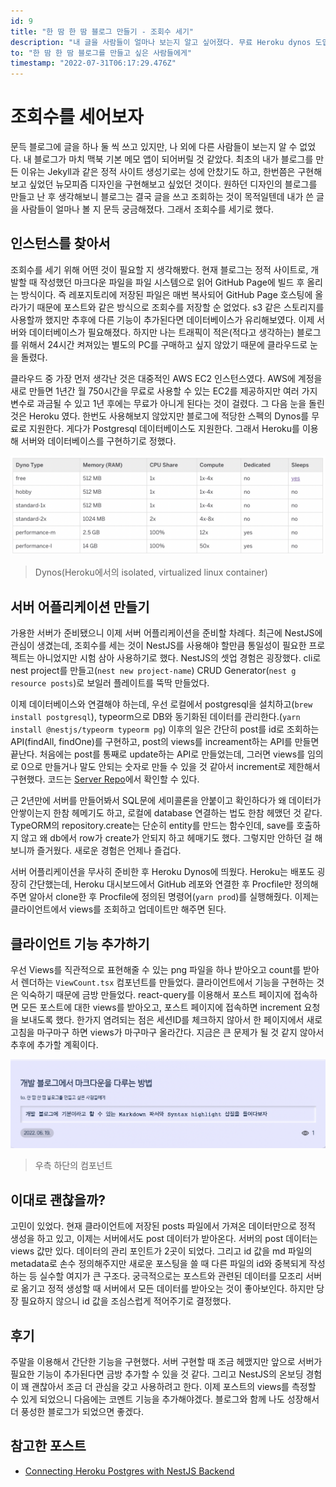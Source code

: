 ```yaml
---
id: 9
title: "한 땀 한 땀 블로그 만들기 - 조회수 세기"
description: "내 글을 사람들이 얼마나 보는지 알고 싶어졌다. 무료 Heroku dynos 도입과 함께 NestJS를 써보자"
to: "한 땀 한 땀 블로그를 만들고 싶은 사람들에게"
timestamp: "2022-07-31T06:17:29.476Z"
---
```


# 조회수를 세어보자

문득 블로그에 글을 하나 둘 씩 쓰고 있지만, 나 외에 다른 사람들이 보는지 알 수 없었다. 내 블로그가 마치 맥북 기본 메모 앱이 되어버릴 것 같았다. 최초의 내가 블로그를 만든 이유는 Jekyll과 같은 정적 사이트 생성기로는 성에 안찼기도 하고, 한번쯤은 구현해보고 싶었던 뉴모피즘 디자인을 구현해보고 싶었던 것이다. 원하던 디자인의 블로그를 만들고 난 후 생각해보니 블로그는 결국 글을 쓰고 조회하는 것이 목적일텐데 내가 쓴 글을 사람들이 얼마나 볼 지 문득 궁금해졌다. 그래서 조회수를 세기로 했다.

## 인스턴스를 찾아서

조회수를 세기 위해 어떤 것이 필요할 지 생각해봤다. 현재 블로그는 정적 사이트로, 개발할 때 작성했던 마크다운 파일을 파일 시스템으로 읽어 GitHub Page에 빌드 후 올리는 방식이다. 즉 레포지토리에 저장된 파일은 매번 복사되어 GitHub Page 호스팅에 올라가기 때문에 포스트와 같은 방식으로 조회수를 저장할 순 없었다. s3 같은 스토리지를 사용할까 했지만 추후에 다른 기능이 추가된다면 데이터베이스가 유리해보였다. 이제 서버와 데이터베이스가 필요해졌다. 하지만 나는 트래픽이 적은(적다고 생각하는) 블로그를 위해서 24시간 켜져있는 별도의 PC를 구매하고 싶지 않았기 때문에 클라우드로 눈을 돌렸다.

클라우드 중 가장 먼저 생각난 것은 대중적인 AWS EC2 인스턴스였다. AWS에 계정을 새로 만들면 1년간 월 750시간을 무료로 사용할 수 있는 EC2를 제공하지만 여러 가지 변수로 과금될 수 있고 1년 후에는 무료가 아니게 된다는 것이 걸렸다. 그 다음 눈을 돌린 것은 Heroku 였다. 한번도 사용해보지 않았지만 블로그에 적당한 스펙의 Dynos를 무료로 지원한다. 게다가 Postgresql 데이터베이스도 지원한다. 그래서 Heroku를 이용해 서버와 데이터베이스를 구현하기로 정했다.

![Dynos](/posts/blog-post-views/dynos.png)

> Dynos(Heroku에서의 isolated, virtualized linux container)

## 서버 어플리케이션 만들기

가용한 서버가 준비됐으니 이제 서버 어플리케이션을 준비할 차례다. 최근에 NestJS에 관심이 생겼는데, 조회수를 세는 것이 NestJS를 사용해야 할만큼 통일성이 필요한 프로젝트는 아니었지만 시험 삼아 사용하기로 했다. NestJS의 셋업 경험은 굉장했다. cli로 nest project를 만들고(`nest new project-name`) CRUD Generator(`nest g resource posts`)로 보일러 플레이트를 뚝딱 만들었다.

이제 데이터베이스와 연결해야 하는데, 우선 로컬에서 postgresql을 설치하고(`brew install postgresql`), typeorm으로 DB와 동기화된 데이터를 관리한다.(`yarn install @nestjs/typeorm typeorm pg`) 이후의 일은 간단히 post를 id로 조회하는 API(findAll, findOne)를 구현하고, post의 views를 increament하는 API를 만들면 끝난다. 처음에는 post를 통째로 update하는 API로 만들었는데, 그러면 views를 임의로 0으로 만들거나 말도 안되는 숫자로 만들 수 있을 것 같아서 increment로 제한해서 구현했다. 코드는 [Server Repo](https://github.com/solidw/solidw.github.io-server)에서 확인할 수 있다.

근 2년만에 서버를 만들어봐서 SQL문에 세미콜론을 안붙이고 확인하다가 왜 데이터가 안쌓이는지 한참 헤메기도 하고, 로컬에 database 연결하는 법도 한참 헤맸던 것 같다. TypeORM의 repository.create는 단순히 entity를 만드는 함수인데, save를 호출하지 않고 왜 db에서 row가 create가 안되지 하고 헤매기도 했다. 그렇지만 안하던 걸 해보니까 즐거웠다. 새로운 경험은 언제나 즐겁다.

서버 어플리케이션을 무사히 준비한 후 Heroku Dynos에 띄웠다. Heroku는 배포도 굉장히 간단했는데, Heroku 대시보드에서 GitHub 레포와 연결한 후 Procfile만 정의해주면 알아서 clone한 후 Procfile에 정의된 명령어(`yarn prod`)를 실행해줬다. 이제는 클라이언트에서 views를 조회하고 업데이트만 해주면 된다.

## 클라이언트 기능 추가하기

우선 Views를 직관적으로 표현해줄 수 있는 png 파일을 하나 받아오고 count를 받아서 렌더하는 `ViewCount.tsx` 컴포넌트를 만들었다. 클라이언트에서 기능을 구현하는 것은 익숙하기 때문에 금방 만들었다. react-query를 이용해서 포스트 페이지에 접속하면 모든 포스트에 대한 views를 받아오고, 포스트 페이지에 접속하면 increment 요청을 보내도록 했다. 한가지 염려되는 점은 세션ID를 체크하지 않아서 한 페이지에서 새로고침을 마구마구 하면 views가 마구마구 올라간다. 지금은 큰 문제가 될 것 같지 않아서 추후에 추가할 계획이다.

![ViewCount 컴포넌트](/posts/blog-post-views/view-count.png)

> 우측 하단의 컴포넌트

## 이대로 괜찮을까?

고민이 있었다. 현재 클라이언트에 저장된 posts 파일에서 가져온 데이터만으로 정적 생성을 하고 있고, 이제는 서버에서도 post 데이터가 받아온다. 서버의 post 데이터는 views 값만 있다. 데이터의 관리 포인트가 2곳이 되었다. 그리고 id 값을 md 파일의 metadata로 손수 정의해주지만 새로운 포스팅을 쓸 때 다른 파일의 id와 중복되게 작성하는 등 실수할 여지가 큰 구조다. 궁극적으로는 포스트와 관련된 데이터를 모조리 서버로 옮기고 정적 생성할 때 서버에서 모든 데이터를 받아오는 것이 좋아보인다. 하지만 당장 필요하지 않으니 id 값을 조심스럽게 적어주기로 결정했다.

## 후기

주말을 이용해서 간단한 기능을 구현했다. 서버 구현할 때 조금 헤맸지만 앞으로 서버가 필요한 기능이 추가된다면 금방 추가할 수 있을 것 같다. 그리고 NestJS의 온보딩 경험이 꽤 괜찮아서 조금 더 관심을 갖고 사용하려고 한다. 이제 포스트의 views를 측정할 수 있게 되었으니 다음에는 코멘트 기능을 추가해야겠다. 블로그와 함께 나도 성장해서 더 풍성한 블로그가 되었으면 좋겠다.

## 참고한 포스트

- [Connecting Heroku Postgres with NestJS Backend](https://dev.to/omercalik/connecting-heroku-postgres-with-nestjs-backend-3p1j)
